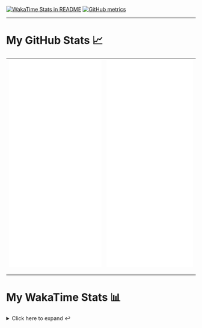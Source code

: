 [![WakaTime Stats in README](https://github.com/LOsioChico/LOsioChico/actions/workflows/waka.yml/badge.svg)](https://github.com/LOsioChico/LOsioChico/actions/workflows/waka.yml) [![GitHub metrics](https://github.com/LOsioChico/LOsioChico/actions/workflows/metrics.yml/badge.svg)](https://github.com/LOsioChico/LOsioChico/actions/workflows/metrics.yml)

---

# My GitHub Stats 📈

| ![](./assets/metrics.svg) | ![](./assets/metrics2.svg) |
| ------------------------- | -------------------------- |

---

# My WakaTime Stats 📊

<details>
<summary>Click here to expand ↩️</summary>
<br>

<!--START_SECTION:waka-->
![Code Time](http://img.shields.io/badge/Code%20Time-2%2C154%20hrs%206%20mins-blue)

![Lines of code](https://img.shields.io/badge/From%20Hello%20World%20I%27ve%20Written-388.8%20thousand%20lines%20of%20code-blue)

**🐱 My GitHub Data** 

> 📦 692.5 kB Used in GitHub's Storage 
 > 
> 🏆 25 Contributions in the Year 2025
 > 
> 🚫 Not Opted to Hire
 > 
> 📜 28 Public Repositories 
 > 
> 🔑 33 Private Repositories 
 > 
**I'm a Night 🦉** 

```text
🌞 Morning                607 commits         ███░░░░░░░░░░░░░░░░░░░░░░   13.80 % 
🌆 Daytime                1388 commits        ████████░░░░░░░░░░░░░░░░░   31.57 % 
🌃 Evening                1504 commits        █████████░░░░░░░░░░░░░░░░   34.21 % 
🌙 Night                  898 commits         █████░░░░░░░░░░░░░░░░░░░░   20.42 % 
```
📅 **I'm Most Productive on Thursday** 

```text
Monday                   632 commits         ████░░░░░░░░░░░░░░░░░░░░░   14.37 % 
Tuesday                  655 commits         ████░░░░░░░░░░░░░░░░░░░░░   14.90 % 
Wednesday                489 commits         ███░░░░░░░░░░░░░░░░░░░░░░   11.12 % 
Thursday                 804 commits         █████░░░░░░░░░░░░░░░░░░░░   18.29 % 
Friday                   665 commits         ████░░░░░░░░░░░░░░░░░░░░░   15.12 % 
Saturday                 745 commits         ████░░░░░░░░░░░░░░░░░░░░░   16.94 % 
Sunday                   407 commits         ██░░░░░░░░░░░░░░░░░░░░░░░   09.26 % 
```


📊 **This Week I Spent My Time On** 

```text
💬 Programming Languages: 
JavaScript               17 hrs 13 mins      ██████████████████░░░░░░░   72.83 % 
Scala                    4 hrs 12 mins       ████░░░░░░░░░░░░░░░░░░░░░   17.76 % 
TypeScript               54 mins             █░░░░░░░░░░░░░░░░░░░░░░░░   03.81 % 
JSON                     28 mins             █░░░░░░░░░░░░░░░░░░░░░░░░   02.03 % 
Python                   22 mins             ░░░░░░░░░░░░░░░░░░░░░░░░░   01.58 % 
```

**I Mostly Code in TypeScript** 

```text
TypeScript               33 repos            █████████████░░░░░░░░░░░░   50.77 % 
Scala                    9 repos             ███░░░░░░░░░░░░░░░░░░░░░░   13.85 % 
JavaScript               7 repos             ███░░░░░░░░░░░░░░░░░░░░░░   10.77 % 
CSS                      5 repos             ██░░░░░░░░░░░░░░░░░░░░░░░   07.69 % 
Java                     2 repos             █░░░░░░░░░░░░░░░░░░░░░░░░   03.08 % 
```




 Last Updated on 30/04/2025 01:08:47 UTC
<!--END_SECTION:waka-->

## </details>
